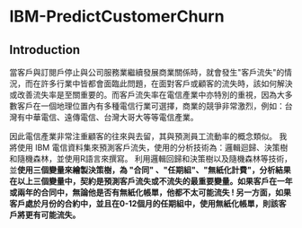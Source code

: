 # IBM-PredictCustomerChurn
## Introduction
當客戶與訂閱戶停止與公司服務業繼續發展商業關係時，就會發生"客戶流失"的情況，而在許多行業中皆都會面臨此問題，在面對客戶或顧客的流失時，該如何解決或改善流失率是至關重要的。而客戶流失率在電信產業中亦特別的重視，因為大多數客戶在一個地理​​位置內有多種電信行業可選擇，商業的競爭非常激烈，例如：台灣有中華電信、遠傳電信、台灣大哥大等等電信產業。


因此電信產業非常注重顧客的往來與去留，其與預測員工流動率的概念類似。
我將使用 IBM 電信資料集來預測客戶流失，使用的分析技術為：邏輯迴歸、決策樹和隨機森林，並使用R語言來撰寫。
利用邏輯回歸和決策樹以及隨機森林等技術，並**使用三個變量來繪製決策樹，為 "合同" 、"任期組"、"無紙化計費"，分析結果在以上三個變量中，契約是預測客戶流失或不流失的最重要變量。如果客戶在一年或兩年的合同中，無論他是否有無紙化帳單，他都不太可能流失 ! 另一方面，如果客戶處於月份的合約中，並且在0-12個月的任期組中，使用無紙化帳單，則該客戶將更有可能流失。**

